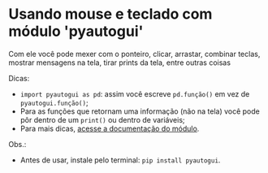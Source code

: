 # Usando mouse e teclado com módulo 'pyautogui'
Com ele você pode mexer com o ponteiro, clicar, arrastar, combinar teclas, mostrar mensagens na tela, tirar prints da tela, entre outras coisas

Dicas:
* `import pyautogui as pd`: assim você escreve `pd.função()` em vez de `pyautogui.função()`;
* Para as funções que retornam uma informação (não na tela) você pode pôr dentro de um `print()` ou dentro de variáveis;
* Para mais dicas, [acesse a documentação do módulo](https://pyautogui.readthedocs.io/en/latest/index.html).

Obs.:
* Antes de usar, instale pelo terminal: `pip install pyautogui`.
